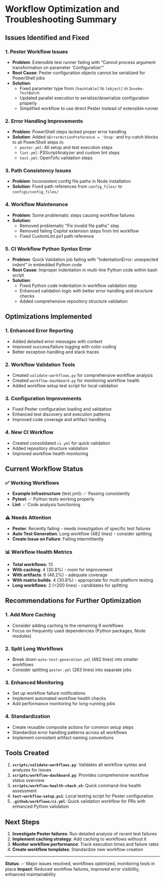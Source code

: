 # Workflow Optimization and Troubleshooting Summary

## Issues Identified and Fixed

### 1. **Pester Workflow Issues**
- **Problem**: Extensible test runner failing with "Cannot process argument transformation on parameter 'Configuration'"
- **Root Cause**: Pester configuration objects cannot be serialized for PowerShell jobs
- **Solution**: 
  - Fixed parameter type from `[hashtable]` to `[object]` in `Invoke-TestBatch`
  - Updated parallel execution to serialize/deserialize configuration properly
  - Simplified workflow to use direct Pester instead of extensible runner

### 2. **Error Handling Improvements**
- **Problem**: PowerShell steps lacked proper error handling
- **Solution**: Added `$ErrorActionPreference = 'Stop'` and try-catch blocks to all PowerShell steps in:
  - `pester.yml`: All setup and test execution steps
  - `lint.yml`: PSScriptAnalyzer and custom lint steps  
  - `test.yml`: OpenTofu validation steps

### 3. **Path Consistency Issues**
- **Problem**: Inconsistent config file paths in Node installation
- **Solution**: Fixed path references from `config_files/` to `configs/config_files/`

### 4. **Workflow Maintenance**
- **Problem**: Some problematic steps causing workflow failures
- **Solution**: 
  - Removed problematic "Fix invalid file paths" step
  - Removed failing Copilot extension steps from lint workflow
  - Fixed CustomLint.ps1 path reference

### 5. **CI Workflow Python Syntax Error**
- **Problem**: Quick Validation job failing with "IndentationError: unexpected indent" in embedded Python code
- **Root Cause**: Improper indentation in multi-line Python code within bash script
- **Solution**: 
  - Fixed Python code indentation in workflow validation step
  - Enhanced validation logic with better error handling and structure checks
  - Added comprehensive repository structure validation

## Optimizations Implemented

### 1. **Enhanced Error Reporting**
- Added detailed error messages with context
- Improved success/failure logging with color coding
- Better exception handling and stack traces

### 2. **Workflow Validation Tools**
- Created `validate-workflows.py` for comprehensive workflow analysis
- Created `workflow-dashboard.py` for monitoring workflow health
- Added workflow setup test script for local validation

### 3. **Configuration Improvements**
- Fixed Pester configuration loading and validation
- Enhanced test discovery and execution patterns
- Improved code coverage and artifact handling

### 4. **New CI Workflow**
- Created consolidated `ci.yml` for quick validation
- Added repository structure validation
- Improved workflow health monitoring

## Current Workflow Status

### ✅ **Working Workflows**
- **Example Infrastructure** (test.yml): ✅ Passing consistently
- **Pytest**: ✅ Python tests working properly
- **Lint**: ✅ Code analysis functioning

### ⚠️ **Needs Attention**
- **Pester**: Recently failing - needs investigation of specific test failures
- **Auto Test Generation**: Long workflow (482 lines) - consider splitting
- **Create Issue on Failure**: Failing intermittently

### 📊 **Workflow Health Metrics**
- **Total workflows**: 13
- **With caching**: 4 (30.8%) - room for improvement
- **With artifacts**: 6 (46.2%) - adequate coverage
- **With matrix builds**: 4 (30.8%) - appropriate for multi-platform testing
- **Long workflows**: 2 (>200 lines) - candidates for splitting

## Recommendations for Further Optimization

### 1. **Add More Caching**
- Consider adding caching to the remaining 9 workflows
- Focus on frequently used dependencies (Python packages, Node modules)

### 2. **Split Long Workflows**
- Break down `auto-test-generation.yml` (482 lines) into smaller workflows
- Consider splitting `pester.yml` (263 lines) into separate jobs

### 3. **Enhanced Monitoring**
- Set up workflow failure notifications
- Implement automated workflow health checks
- Add performance monitoring for long-running jobs

### 4. **Standardization**
- Create reusable composite actions for common setup steps
- Standardize error handling patterns across all workflows
- Implement consistent artifact naming conventions

## Tools Created

1. **`scripts/validate-workflows.py`**: Validates all workflow syntax and analyzes for issues
2. **`scripts/workflow-dashboard.py`**: Provides comprehensive workflow status overview
3. **`scripts/workflow-health-check.sh`**: Quick command-line health assessment
4. **`test-workflow-setup.ps1`**: Local testing script for Pester configuration
5. **`.github/workflows/ci.yml`**: Quick validation workflow for PRs with enhanced Python validation

## Next Steps

1. **Investigate Pester failures**: Run detailed analysis of recent test failures
2. **Implement caching strategy**: Add caching to workflows without it
3. **Monitor workflow performance**: Track execution times and failure rates
4. **Create workflow templates**: Standardize new workflow creation

---

**Status**: ✅ Major issues resolved, workflows optimized, monitoring tools in place
**Impact**: Reduced workflow failures, improved error visibility, enhanced maintainability
